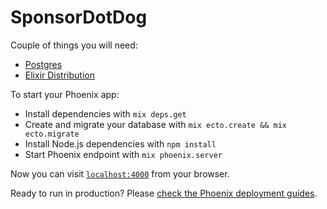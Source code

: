# SponsorDotDog

Couple of things you will need:
  * [Postgres](http://www.postgresql.org/download/)
  * [Elixir Distribution](http://elixir-lang.org/install.html)

To start your Phoenix app:

  * Install dependencies with `mix deps.get`
  * Create and migrate your database with `mix ecto.create && mix ecto.migrate`
  * Install Node.js dependencies with `npm install`
  * Start Phoenix endpoint with `mix phoenix.server`

Now you can visit [`localhost:4000`](http://localhost:4000) from your browser.

Ready to run in production? Please [check the Phoenix deployment guides](http://www.phoenixframework.org/docs/deployment).

